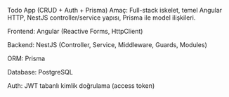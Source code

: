 Todo App (CRUD + Auth + Prisma)
Amaç: Full-stack iskelet, temel Angular HTTP, NestJS controller/service yapısı, Prisma ile model ilişkileri.

Frontend: Angular (Reactive Forms, HttpClient)

Backend: NestJS (Controller, Service, Middleware, Guards, Modules)

ORM: Prisma

Database: PostgreSQL

Auth: JWT tabanlı kimlik doğrulama (access token)
